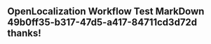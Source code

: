 <properties
ms.topic="hero-topic"
ms.test1="hero-topic"
ms.test2="test"/>

## OpenLocalization Workflow Test MarkDown 49b0ff35-b317-47d5-a417-84711cd3d72d thanks!
